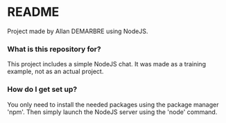 # README #

Project made by Allan DEMARBRE using NodeJS.

### What is this repository for? ###

This project includes a simple NodeJS chat.
It was made as a training example, not as an actual project.

### How do I get set up? ###

You only need to install the needed packages using the package manager 'npm'.
Then simply launch the NodeJS server using the 'node' command.